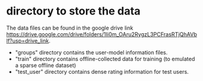# directory to store the data
The data files can be found in the google drive link https://drive.google.com/drive/folders/1Ii0m_OAru2RygzL3PCFrasRTjQhAVblf?usp=drive_link.

- "groups" directory contains the user-model information files. 
- "train" directory contains offline-collected data for training (to emulated a sparse offline dataset)
- "test_user" directory contains dense rating information for test users. 

